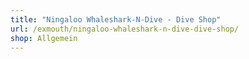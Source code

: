 ```yaml
---
title: "Ningaloo Whaleshark-N-Dive - Dive Shop"
url: /exmouth/ningaloo-whaleshark-n-dive-dive-shop/
shop: Allgemein
---
```

